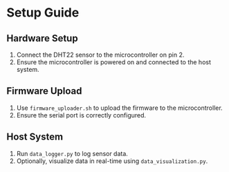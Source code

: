 
# Setup Guide

## Hardware Setup
1. Connect the DHT22 sensor to the microcontroller on pin 2.
2. Ensure the microcontroller is powered on and connected to the host system.

## Firmware Upload
1. Use `firmware_uploader.sh` to upload the firmware to the microcontroller.
2. Ensure the serial port is correctly configured.

## Host System
1. Run `data_logger.py` to log sensor data.
2. Optionally, visualize data in real-time using `data_visualization.py`.
